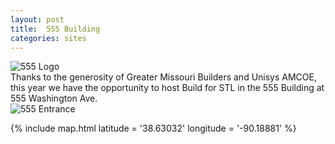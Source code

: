 ```yaml
---
layout: post
title:  555 Building
categories: sites
---
```

![555 Logo]({{site.baseurl}}/images/555/555WashingtonLogoResize.png)  
Thanks to the generosity of Greater Missouri Builders and Unisys AMCOE, this year we have the opportunity to host Build for STL in the 555 Building at 555 Washington Ave.  
![555 Entrance]({{site.baseurl}}/images/555/555FrontEntrance.png)  
  
{% include map.html latitude = '38.63032' longitude = '-90.18881' %}  
